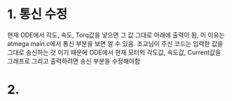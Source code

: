# 1. 통신 수정
현재 ODE에서 각도, 속도, Torq값을 넣으면 그 값 그대로 아래에 출력이 됨, 이 이유는 atmega main.c에서 통신 부분을 보면 알 수 있음. 조교님이 주신 코드는 입력한 값을 그대로 송신하는 것
이기 때문에 ODE에서 현재 모터의 각도값, 속도값, Current값을 그래프로 그리고 출력하려면 송신 부분을 수정해야함


# 2. 
